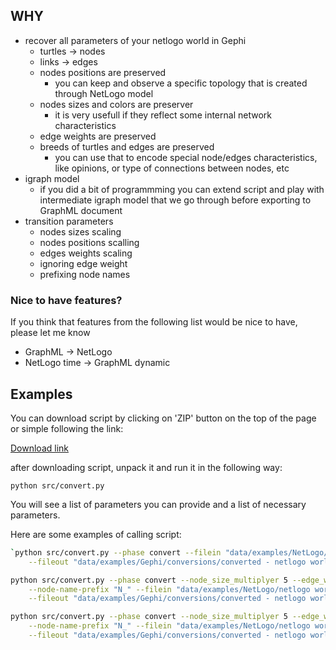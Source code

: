 ## WHY
* recover all parameters of your netlogo world in Gephi
    * turtles -> nodes
    * links -> edges
    * nodes positions are preserved
        * you can keep and observe a specific topology that is created through NetLogo model
    * nodes sizes and colors are preserver
        * it is very usefull if they reflect some internal network characteristics
    * edge weights are preserved
    * breeds of turtles and edges are preserved
        * you can use that to encode special node/edges characteristics, like opinions, or type of connections between nodes, etc
* igraph model
    * if you did a bit of programmming you can extend script and play with intermediate igraph model that we go through before exporting to GraphML document
* transition parameters
    * nodes sizes scaling
    * nodes positions scalling
    * edges weights scaling
    * ignoring edge weight
    * prefixing node names

### Nice to have features?
If you think that features from the following list would be nice to have, please let me know
* GraphML -> NetLogo
* NetLogo time -> GraphML dynamic

## Examples

You can download script by clicking on 'ZIP' button on the top of the page or simple following the link:

[Download link](https://github.com/mprinc/NetLogoVisualConversion/archive/master.zip)

after downloading script, unpack it and run it in the following way:

`python src/convert.py`

You will see a list of parameters you can provide and a list of necessary parameters.

Here are some examples of calling script:

```bash
`python src/convert.py --phase convert --filein "data/examples/NetLogo/netlogo world - cliques.csv" \
    --fileout "data/examples/Gephi/conversions/converted - netlogo world - cliques.graphml"
```

```bash
python src/convert.py --phase convert --node_size_multiplyer 5 --edge_weight_multiplyer 3 --edge_weight_ignore true --coord_multiplyer 10 \
    --node-name-prefix "N_" --filein "data/examples/NetLogo/netlogo world - cliques.csv" \
    --fileout "data/examples/Gephi/conversions/converted - netlogo world - cliques.graphml"
```


```bash
python src/convert.py --phase convert --node_size_multiplyer 5 --edge_weight_multiplyer 3 --edge_weight_ignore true --coord_multiplyer 10 \
    --node-name-prefix "N_" --filein "data/examples/NetLogo/netlogo world - SmallWorldWS.csv" \
    --fileout "data/examples/Gephi/conversions/converted - netlogo world - SmallWorldWS.graphml"
```
